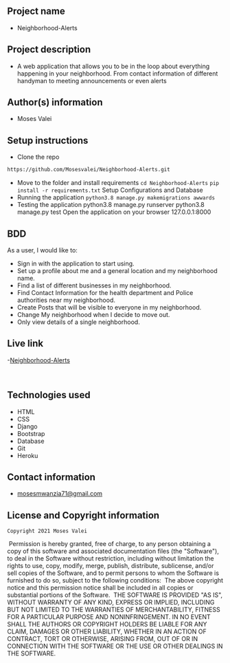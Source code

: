 ## Project name
- Neighborhood-Alerts
​
## Project description
- A web application that allows you to be in the loop about everything happening in your neighborhood. From contact information of different handyman to meeting announcements or even alerts
## Author(s) information
- Moses Valei
  
## Setup instructions
- Clone the repo

```sh 
https://github.com/Mosesvalei/Neighborhood-Alerts.git
  ```
- Move to the folder and install requirements
``cd Neighborhood-Alerts``
``pip install -r requirements.txt``
Setup Configurations and Database
- Running the application
 ``python3.8 manage.py makemigrations awwards``
- Testing the application
python3.8 manage.py runserver
python3.8 manage.py test
Open the application on your browser 127.0.0.1:8000
​
## BDD
As a user, I would like to:
- Sign in with the application to start using.
- Set up a profile about me and a general location and my neighborhood name.
- Find a list of different businesses in my neighborhood.
- Find Contact Information for the health department and Police authorities near my neighborhood.
- Create Posts that will be visible to everyone in my neighborhood.
- Change My neighborhood when I decide to move out.
- Only view details of a single neighborhood.
​
## Live link
   -[Neighborhood-Alerts]()
   
​
## Technologies used
- HTML
- CSS
- Django
- Bootstrap
- Database
- Git
- Heroku
  
## Contact information
- mosesmwanzia71@gmail.com
  
## License and Copyright information
    Copyright 2021 Moses Valei
​
    Permission is hereby granted, free of charge, to any person obtaining a copy of this software and associated documentation files (the "Software"), to deal in the Software without restriction, including without limitation the rights to use, copy, modify, merge, publish, distribute, sublicense, and/or sell copies of the Software, and to permit persons to whom the Software is furnished to do so, subject to the following conditions:
​
    The above copyright notice and this permission notice shall be included in all copies or substantial portions of the Software.
​
    THE SOFTWARE IS PROVIDED "AS IS", WITHOUT WARRANTY OF ANY KIND, EXPRESS OR IMPLIED, INCLUDING BUT NOT LIMITED TO THE WARRANTIES OF MERCHANTABILITY, FITNESS FOR A PARTICULAR PURPOSE AND NONINFRINGEMENT. IN NO EVENT SHALL THE AUTHORS OR COPYRIGHT HOLDERS BE LIABLE FOR ANY CLAIM, DAMAGES OR OTHER LIABILITY, WHETHER IN AN ACTION OF CONTRACT, TORT OR OTHERWISE, ARISING FROM, OUT OF OR IN CONNECTION WITH THE SOFTWARE OR THE USE OR OTHER DEALINGS IN THE SOFTWARE.